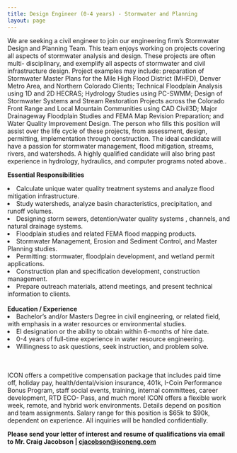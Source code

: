 ```yaml
---
title: Design Engineer (0-4 years) - Stormwater and Planning
layout: page
---
```


We are seeking a civil engineer to join our engineering firm’s Stormwater Design and Planning Team.
This team enjoys working on projects covering all aspects of stormwater analysis and design. These projects are often multi-
disciplinary, and exemplify all aspects of stormwater and civil infrastructure design. Project examples may include: preparation of
Stormwater Master Plans for the Mile High Flood District (MHFD), Denver Metro Area, and Northern Colorado Clients; Technical
Floodplain Analysis using 1D and 2D HECRAS; Hydrology Studies using PC-SWMM; Design of Stormwater Systems and Stream
Restoration Projects across the Colorado Front Range and Local Mountain Communities using CAD Civil3D; Major Drainageway
Floodplain Studies and FEMA Map Revision Preparation; and Water Quality Improvement Design. The person who fills this position will
assist over the life cycle of these projects, from assessment, design, permitting, implementation through construction. The ideal
candidate will have a passion for stormwater management, flood mitigation, streams, rivers, and watersheds. A highly qualified
candidate will also bring past experience in hydrology, hydraulics, and computer programs noted above..

<b>Essential Responsibilities</b>
<li>Calculate unique water quality treatment systems and analyze flood mitigation infrastructure.</li>
<li>Study watersheds, analyze basin characteristics, precipitation, and runoff volumes.</li>
<li>Designing storm sewers, detention/water quality systems , channels, and natural drainage systems.</li>
<li>Floodplain studies and related FEMA flood mapping products.</li>
<li>Stormwater Management, Erosion and Sediment Control, and Master Planning studies.</li>
<li>Permitting: stormwater, floodplain development, and wetland permit applications.</li>
<li>Construction plan and specification development, construction management.</li>
<li>Prepare outreach materials, attend meetings, and present technical information to clients.</li>

<br>
<b>Education / Experience</b>

<li>Bachelor’s and/or Masters Degree in civil engineering, or related field, with emphasis in a water resources or environmental
studies.</li>
<li>EI designation or the ability to obtain within 6-months of hire date.</li>
<li>0-4 years of full-time experience in water resource engineering.</li>
<li>Willingness to ask questions, seek instruction, and problem solve.</li>

<br>
<br>

ICON offers a competitive compensation package that includes paid time off, holiday pay, health/dental/vision insurance,
401k, I-Coin Performance Bonus Program, staff social events, training, internal committees, career development, RTD ECO-
Pass, and much more! ICON offers a flexible work week, remote, and hybrid work environments. Details depend on position and team assignments. Salary range for this position is $65k to $90k, dependent on experience. All inquiries will be handled
confidentially.


<b>Please send your letter of interest and resume of qualifications via email to
Mr. Craig Jacobson | <cjacobson@iconeng.com></b>
